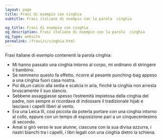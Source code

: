 ```yaml
---
layout: page
title: Frasi di esempio con cinghia 
subtitle: Frasi italiane di esempio con la parola  cinghia

og_title: Frasi di esempio con cinghia 
og_description: Frasi italiane di esempio con la parola  cinghia
og_type: website
permalink: /frasi/c/cinghia.html
---
```


Frasi italiane di esempio contenenti la parola cinghia:


- Mi hanno passato una cinghia intorno al corpo, mi ordinano di stringere il bambino.
- Se nemmeno questo fa effetto, ricorre al pesante punching-bag appeso a una cinghia fuori casa nostra.
- Poi dà,un calcio alla sedia e scalcia in aria, finché la cinghia non arresta bruscamente il suo slancio.
- Sebbene assaggiasse spesso l’estremità impietosa della cinghia del padre, non sempre si ricordava di indossare il tradizionale hijab e lasciava i capelli liberi al vento.
- Era una Leica III, così piccola da poterla portare con una cinghia intorno al collo, eppure con un tempo di esposizione pari a un cinquecentesimo di secondo.
- Amal si girò verso le sue alunne, ciascuna con la sua divisa azzurra, i nastri bianchi tra i capelli, i libri legati con una cinghia dietro la schiena.
